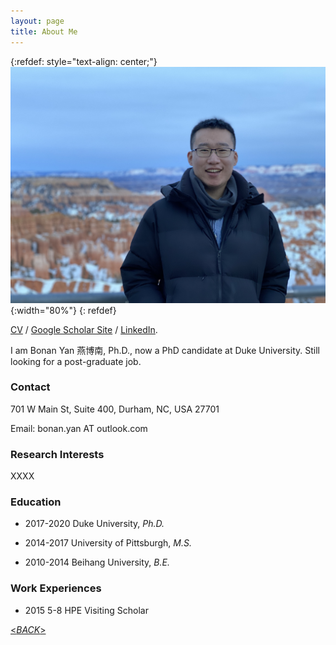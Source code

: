 ```yaml
---
layout: page
title: About Me
---
```


{:refdef: style="text-align: center;"}
![Bonan Yan](images/bonanyan.jpg){:width="80%"}
{: refdef}

[CV](XXX) / [Google Scholar Site](XXX) / [LinkedIn](XXX).

I am Bonan Yan 燕博南, Ph.D., now a PhD candidate at Duke University. Still looking for a post-graduate job. 


### Contact

701 W Main St, Suite 400, Durham, NC, USA 27701

Email: bonan.yan AT outlook.com

### Research Interests

XXXX

### Education

* 2017-2020 Duke University, _Ph.D._

* 2014-2017 University of Pittsburgh, _M.S._

* 2010-2014 Beihang University, _B.E._

### Work Experiences

* 2015 5-8 HPE Visiting Scholar

[\<*BACK*\>](https://bonanyan.github.io/docs)